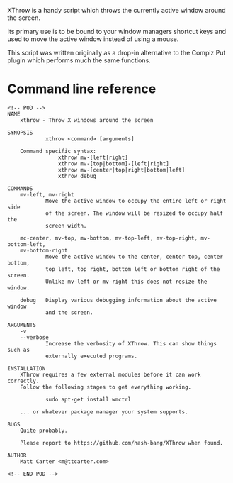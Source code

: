 XThrow is a handy script which throws the currently active window around the screen.

Its primary use is to be bound to your window managers shortcut keys and used to move the active window instead of using a mouse.

This script was written originally as a drop-in alternative to the Compiz Put plugin which performs much the same functions.


Command line reference
======================
```
<!-- POD -->
NAME
    xthrow - Throw X windows around the screen

SYNOPSIS
            xthrow <command> [arguments]

    Command specific syntax:
                xthrow mv-[left|right]
                xthrow mv-[top|bottom]-[left|right]
                xthrow mv-[center|top|right|bottom|left]
                xthrow debug

COMMANDS
    mv-left, mv-right
            Move the active window to occupy the entire left or right side
            of the screen. The window will be resized to occupy half the
            screen width.

    mc-center, mv-top, mv-bottom, mv-top-left, mv-top-right, mv-bottom-left,
    mv-bottom-right
            Move the active window to the center, center top, center bottom,
            top left, top right, bottom left or bottom right of the screen.
            Unlike mv-left or mv-right this does not resize the window.

    debug   Display various debugging information about the active window
            and the screen.

ARGUMENTS
    -v
    --verbose
            Increase the verbosity of XThrow. This can show things such as
            externally executed programs.

INSTALLATION
    XThrow requires a few external modules before it can work correctly.
    Follow the following stages to get everything working.

            sudo apt-get install wmctrl

    ... or whatever package manager your system supports.

BUGS
    Quite probably.

    Please report to https://github.com/hash-bang/XThrow when found.

AUTHOR
    Matt Carter <m@ttcarter.com>

<!-- END POD -->
```
